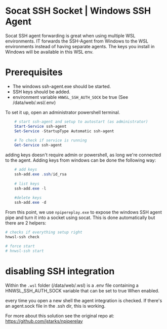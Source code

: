 Socat SSH Socket | Windows SSH Agent
================

Socat SSH agent forwarding is great when using multiple WSL environments.
IT forwards the SSH-Agent from Windows to the WSL environments instead of having separate agents.
The keys you install in Windows will be available in this WSL env.

# Prerequisites

* The windows ssh-agent.exe should be started.
* SSH keys should be added.
* environment variable `HNWSL_SSH_AUTH_SOCK` be true (See /data/web/.wsl/.env)

To set it up, open an administrator powershell terminal.

```ps1
    # start ssh-agent and setup to autostart (as administrator)
	Start-Service ssh-agent
	Set-Service -StartupType Automatic ssh-agent
	
	# To check if service is running
	Get-Service ssh-agent

```

adding keys doesn't require admin or powershell, as long we're connected to the agent.
Adding keys from windows can be done the following way:

```ps1
	# add keys
	ssh-add.exe .ssh/id_rsa 
	
	# list keys
	ssh-add.exe -l
	
	#delete keys
	ssh-add.exe -d
```

From this point, we use `npipereplay.exe` to expose the windows SSH agent pipe and turn it into a socket using socat.
This is done automatically but there are 2 helpers:

```bash
# checks if everything setup right
hnwsl-ssh check

# force start
# hnwsl-ssh start
```

# disabling SSH integration

Within the `.wsl` folder (/data/web/.wsl) is a .env file containing a HNWSL_SSH_AUTH_SOCK variable that can be set to true
When enabled.

every time you open a new shell the agent integration is checked. If there's an agent.sock file in the .ssh dir, this is working.

For more about this solution see the original repo at: https://github.com/jstarks/npiperelay